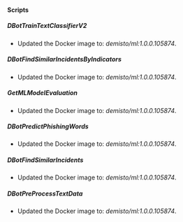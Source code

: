 
#### Scripts

##### DBotTrainTextClassifierV2

- Updated the Docker image to: *demisto/ml:1.0.0.105874*.
##### DBotFindSimilarIncidentsByIndicators

- Updated the Docker image to: *demisto/ml:1.0.0.105874*.
##### GetMLModelEvaluation

- Updated the Docker image to: *demisto/ml:1.0.0.105874*.
##### DBotPredictPhishingWords

- Updated the Docker image to: *demisto/ml:1.0.0.105874*.
##### DBotFindSimilarIncidents

- Updated the Docker image to: *demisto/ml:1.0.0.105874*.
##### DBotPreProcessTextData

- Updated the Docker image to: *demisto/ml:1.0.0.105874*.
